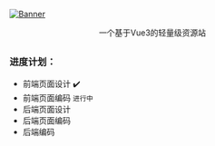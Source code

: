 [![Banner](https://img.openbit.cc/liteRes.png)](https://github.com/Dr0ii/liteRes)

<p align="center">一个基于Vue3的轻量级资源站</p>

## 
### 进度计划：
- 前端页面设计 ✔️
- 前端页面编码 `进行中`
- 后端页面设计
- 后端页面编码
- 后端编码
